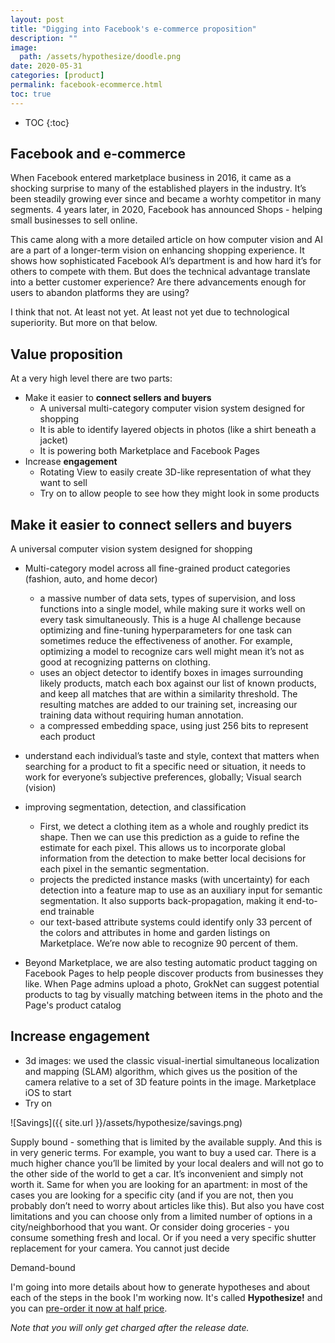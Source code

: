```yaml
---
layout: post
title: "Digging into Facebook's e-commerce proposition"
description: ""
image:
  path: /assets/hypothesize/doodle.png
date: 2020-05-31
categories: [product]
permalink: facebook-ecommerce.html
toc: true
---
```

* TOC
{:toc}

## Facebook and e-commerce
When Facebook entered marketplace business in 2016, it came as a shocking surprise to many of the established players in the industry. It’s been steadily growing ever since and became a worhty competitor in many segments. 4 years later, in 2020, Facebook has announced Shops - helping small businesses to sell online.

This came along with a more detailed article on how computer vision and AI are a part of a longer-term vision on enhancing shopping experience. It shows how sophisticated Facebook AI’s department is and how hard it’s for others to compete with them. But does the technical advantage translate into a better customer experience? Are there advancements enough for users to abandon platforms they are using?

I think that not. At least not yet. At least not yet due to technological superiority. But more on that below.

## Value proposition
At a very high level there are two parts:
* Make it easier to **connect sellers and buyers**
    * A universal multi-category computer vision system designed for shopping
    * It is able to identify layered objects in photos (like a shirt beneath a jacket)
    * It is powering both Marketplace and Facebook Pages
* Increase **engagement**
    * Rotating View to easily create 3D-like representation of what they want to sell
    * Try on to allow people to see how they might look in some products


## Make it easier to connect sellers and buyers

A universal computer vision system designed for shopping
- Multi-category model across all fine-grained product categories (fashion, auto, and home decor)
    - a massive number of data sets, types of supervision, and loss functions into a single model, while making sure it works well on every task simultaneously. This is a huge AI challenge because optimizing and fine-tuning hyperparameters for one task can sometimes reduce the effectiveness of another. For example, optimizing a model to recognize cars well might mean it’s not as good at recognizing patterns on clothing.
    - uses an object detector to identify boxes in images surrounding likely products, match each box against our list of known products, and keep all matches that are within a similarity threshold. The resulting matches are added to our training set, increasing our training data without requiring human annotation.
    - a compressed embedding space, using just 256 bits to represent each product

- understand each individual’s taste and style, context that matters when searching for a product to fit a specific need or situation, it needs to work for everyone’s subjective preferences, globally; Visual search (vision)
- improving segmentation, detection, and classification
    - First, we detect a clothing item as a whole and roughly predict its shape. Then we can use this prediction as a guide to refine the estimate for each pixel. This allows us to incorporate global information from the detection to make better local decisions for each pixel in the semantic segmentation.
    - projects the predicted instance masks (with uncertainty) for each detection into a feature map to use as an auxiliary input for semantic segmentation. It also supports back-propagation, making it end-to-end trainable
    - our text-based attribute systems could identify only 33 percent of the colors and attributes in home and garden listings on Marketplace. We’re now able to recognize 90 percent of them.
- Beyond Marketplace, we are also testing automatic product tagging on Facebook Pages to help people discover products from businesses they like. When Page admins upload a photo, GrokNet can suggest potential products to tag by visually matching between items in the photo and the Page's product catalog


## Increase engagement
- 3d images: we used the classic visual-inertial simultaneous localization and mapping (SLAM) algorithm, which gives us the position of the camera relative to a set of 3D feature points in the image. Marketplace iOS to start
- Try on


![Savings]({{ site.url }}/assets/hypothesize/savings.png)


Supply bound - something that is limited by the available supply. And this is in very generic terms. For example, you want to buy a used car. There is a much higher chance you’ll be limited by your local dealers and will not go to the other side of the world to get a car. It’s inconvenient and simply not worth it. Same for when you are looking for an apartment: in most of the cases you are looking for a specific city (and if you are not, then you probably don’t need to worry about articles like this). But also you have cost limitations and you can choose only from a limited number of options in a city/neighborhood that you want. Or consider doing groceries - you consume something fresh and local. Or if you need a very specific shutter replacement for your camera. You cannot just decide 

Demand-bound 




I'm going into more details about how to generate hypotheses and about each of the steps in the book I'm working now. It's called **Hypothesize!** and you can [pre-order it now at half price](https://gumroad.com/l/SSTiNM/kwfh1gn). 

_Note that you will only get charged after the release date._